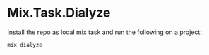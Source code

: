 Mix.Task.Dialyze
================

Install the repo as local mix task and run the following on a project:
```
mix dialyze
```
